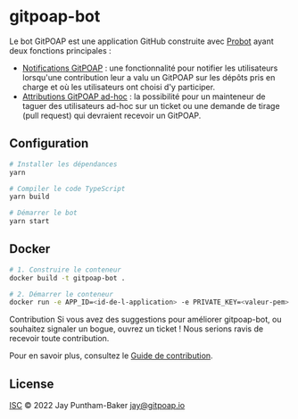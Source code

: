 # gitpoap-bot

Le bot GitPOAP est une application GitHub construite avec [Probot](https://github.com/probot/probot) ayant deux fonctions principales :
 - [Notifications GitPOAP](https://docs.gitpoap.io/github-bot) : une fonctionnalité pour notifier les utilisateurs lorsqu'une contribution leur a valu un GitPOAP sur les dépôts pris en charge et où les utilisateurs ont choisi d'y participer.
 - [Attributions GitPOAP ad-hoc](https://docs.gitpoap.io/github-bot#tagging-contributors) : la possibilité pour un mainteneur de taguer des utilisateurs ad-hoc sur un ticket ou une demande de tirage (pull request) qui devraient recevoir un GitPOAP.

## Configuration

```sh
# Installer les dépendances
yarn

# Compiler le code TypeScript
yarn build

# Démarrer le bot
yarn start
```

## Docker

```sh
# 1. Construire le conteneur
docker build -t gitpoap-bot .

# 2. Démarrer le conteneur
docker run -e APP_ID=<id-de-l-application> -e PRIVATE_KEY=<valeur-pem> gitpoap-bot
```

Contribution
Si vous avez des suggestions pour améliorer gitpoap-bot, ou souhaitez signaler un bogue, ouvrez un ticket ! Nous serions ravis de recevoir toute contribution.

Pour en savoir plus, consultez le [Guide de contribution](CONTRIBUTING.md).

## License

[ISC](LICENSE) © 2022 Jay Puntham-Baker <jay@gitpoap.io>
